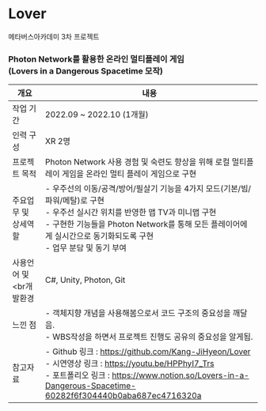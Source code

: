 # Lover
메타버스아카데미 3차 프로젝트

### Photon Network를 활용한 온라인 멀티플레이 게임 <br>(Lovers in a Dangerous Spacetime 모작)

|개요|내용|
|---|---|
| 작업 기간 | 2022.09 ~ 2022.10 (1개월) |
| 인력 구성 | XR 2명 |
| 프로젝트 목적 | Photon Network 사용 경험 및 숙련도 향상을 위해 로컬 멀티플레이 게임을 온라인 멀티 플레이 게임으로 구현 |
| 주요업무 및<br>상세역할 | - 우주선의 이동/공격/방어/필살기 기능을 4가지 모드(기본/빔/파워/메탈)로 구현<br>- 우주선 실시간 위치를 반영한 맵 TV과 미니맵 구현<br>- 구현한 기능들을 Photon Network를 통해 모든 플레이어에게 실시간으로 동기화되도록 구현<br>- 업무 분담 및 동기 부여 |
| 사용언어 및<br개발환경 | C#, Unity, Photon, Git |
| 느낀 점 | - 객체지향 개념을 사용해봄으로서 코드 구조의 중요성을 깨달음.<br>- WBS작성을 하면서 프로젝트 진행도 공유의 중요성을 알게됨. |
| 참고자료 | - Github 링크 : https://github.com/Kang-JiHyeon/Lover<br>- 시연영상 링크 : https://youtu.be/HPPhyI7_Trs <br> - 포트폴리오 링크 : https://www.notion.so/Lovers-in-a-Dangerous-Spacetime-60282f6f304440b0aba687ec4716320a|
